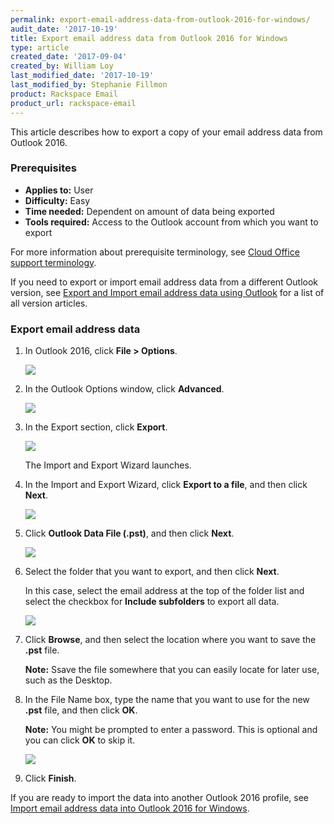 ```yaml
---
permalink: export-email-address-data-from-outlook-2016-for-windows/
audit_date: '2017-10-19'
title: Export email address data from Outlook 2016 for Windows
type: article
created_date: '2017-09-04'
created_by: William Loy
last_modified_date: '2017-10-19'
last_modified_by: Stephanie Fillmon
product: Rackspace Email
product_url: rackspace-email
---
```


This article describes how to export a copy of your email address data from Outlook 2016.

### Prerequisites

- **Applies to:** User
- **Difficulty:** Easy
- **Time needed:** Dependent on amount of data being exported
- **Tools required:**  Access to the Outlook account from which you want to export

For more information about prerequisite terminology, see [Cloud Office support terminology](/how-to/cloud-office-support-terminology/).

If you need to export or import email address data from a different Outlook version, see [Export and Import email address data using Outlook](/how-to/export-and-import-email-address-data-using-outlook) for a list of all version articles.


### Export email address data

1. In Outlook 2016, click **File > Options**.

   <img src="{% asset_path rackspace-email/export-email-address-data-from-outlook-2016-for-windows/options2016.png %}" />

2. In the Outlook Options window, click **Advanced**.

   <img src="{% asset_path rackspace-email/export-email-address-data-from-outlook-2016-for-windows/advanced2016.png %}" />

3. In the Export section, click **Export**.

   <img src="{% asset_path rackspace-email/export-email-address-data-from-outlook-2016-for-windows/export2016.png %}" />

   The Import and Export Wizard launches.

4. In the Import and Export Wizard, click **Export to a file**, and then click **Next**.

   <img src="{% asset_path rackspace-email/export-email-address-data-from-outlook-2016-for-windows/export_to_file2016.png %}" />

5. Click **Outlook Data File (.pst)**, and then click **Next**.

   <img src="{% asset_path rackspace-email/export-email-address-data-from-outlook-2016-for-windows/outlook_data_file2016.png %}" />

6. Select the folder that you want to export, and then click **Next**.

   In this case, select the email address at the top of the folder list and select the checkbox for **Include subfolders** to export all data.  

   <img src="{% asset_path rackspace-email/export-email-address-data-from-outlook-2016-for-windows/export_folder_list2016.png %}" />

7. Click **Browse**, and then select the location where you want to save the **.pst** file.

   **Note:** Ssave the file somewhere that you can easily locate for later use, such as the Desktop.

8. In the File Name box, type the name that you want to use for the new **.pst** file, and then click **OK**.

   **Note:** You might be prompted to enter a password. This is optional and you can click **OK** to skip it.

   <img src="{% asset_path rackspace-email/export-email-address-data-from-outlook-2016-for-windows/browse_finish2016.png %}" />

9. Click **Finish**.


If you are ready to import the data into another Outlook 2016 profile, see [Import email address data into Outlook 2016 for Windows](/how-to/import-email-address-data-into-outlook-2016-for-windows).
